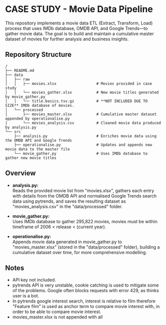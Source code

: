# CASE STUDY - Movie Data Pipeline

This repository implements a movie data ETL (Extract, Transform, Load) process that uses IMDb database, OMDB API, and Google Trends—to gather movie data. The goal is to build and maintain a cumulative master dataset of movies for further analysis and business insights.

## Repository Structure

```
/
├── README.md
├── data
│   ├── raw
│   │   ├── movies.xlsx                  # Movies provided in case study
│   │   └── movies_gather.xlsx           # New movie titles generated by movie_gather.py
│   │   └── title.basics.tsv.gz          # **NOT INCLUDED DUE TO SIZE** IMDb database of movies.
│   └── processed
│       ├── movies_master.xlsx           # Cumulative master dataset appended by operationalise.py
│       └── movies_analysis.csv          # Cleaned movie data produced by analysis.py
└── src
    ├── analysis.py                      # Enriches movie data using the OMDB API and Google Trends
    ├── operationalise.py                # Updates and appends new movie data to the master file
    └── movie_gather.py                  # Uses IMDb database to gather new movie titles

```

## Overview

- **analysis.py:**  
  Reads the provided movie list from "movies.xlsx", gathers each entry with details from the OMDB API and normalised Google Trends search data using pytrends, and saves the resulting dataset as "movies_analysis.csv" in the "data/processed" folder.

- **movie_gather.py:**  
  Uses IMDb database to gather 295,822 movies, movies must be within timeframe of 2006 < release < (current year).

- **operationalise.py:**  
  Appends movie data generated in movie_gather.py to "movies_master.xlsx" (stored in the "data/processed" folder), building a cumulative dataset over time, for more comprehensive modelling.

## Notes

- API key not included.
- pytrends API is very unstable, cookie catching is used to mitigate some of the problems. Google often blocks requests with error 429, as thinks user is a bot.
- In pytrends google interest search, interest is relative to film therefore "Feature film" is used as anchor term to compare movie interest with, in order to be able to compare movie interest.
- movies_master.xlsx is not appended with all 

  




